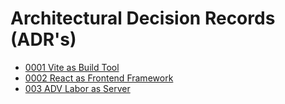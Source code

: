 # Architectural Decision Records (ADR's)

* [0001 Vite as Build Tool](./0001-vite-build-tool.md)
* [0002 React as Frontend Framework](./0002-react-frontend.md)
* [003 ADV Labor as Server](./0003-adv-labor-server.md)


